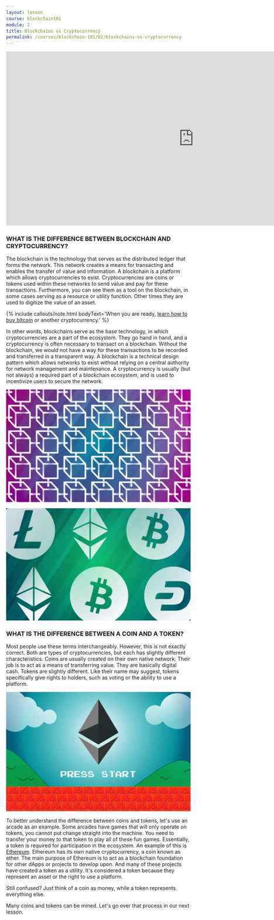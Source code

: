 ```yaml
---
layout: lesson
course: blockchain101
module: 2
title: Blockchains vs Cryptocurrency
permalink: /courses/blockchain-101/02/blockchains-vs-cryptocurrency
---
```




<iframe src="https://www.youtube.com/embed/f8eMTCEomKU?rel=0" width="1024" height="475" frameborder="0" allowfullscreen="allowfullscreen"></iframe>


<h3>WHAT IS THE DIFFERENCE BETWEEN BLOCKCHAIN AND CRYPTOCURRENCY?</h3>

<p><span style="font-weight: 400;">The blockchain is the technology that serves as the distributed ledger that forms the network. This network creates a means for transacting and enables the transfer of value and information. A blockchain is a platform which allows cryptocurrencies to exist. </span><span style="font-weight: 400;">Cryptocurrencies are coins or tokens used within these networks to send value and pay for these transactions. Furthermore, you can see them as a tool on the blockchain, in some cases serving as a resource or utility function. Other times they are used to digitize the value of an asset.</span></p>

{% include callouts/note.html
	bodyText='When you are ready, <a href="/faq/how-to-buy-bitcoin/" target="_blank">learn how to buy bitcoin</a> or another cryptocurrency.'
%}

<p><span style="font-weight: 400;">In other words, blockchains serve as the base technology, in which cryptocurrencies are a part of the ecosystem. They go hand in hand, and a cryptocurrency is often necessary to transact on a blockchain. Without the blockchain, we would not have a way for these transactions to be recorded and transferred in a transparent way. </span><span style="font-weight: 400;">A blockchain is a technical design pattern which allows networks to exist without relying on a central authority for network management and maintenance. A cryptocurrency is usually (but not always) a required part of a blockchain ecosystem, and is used to incentivize users to secure the network.</span></p>

<p><img src="/assets/img/courses/blockchain-101/Blockchain-01-1.jpg" /></p>

<p><img src="/assets/img/courses/blockchain-101/Cryptocurrencies-01-1.jpg" /></p>

<h3>WHAT IS THE DIFFERENCE BETWEEN A COIN AND A TOKEN?</h3>


<p><span style="font-weight: 400;">Most people use these terms interchangeably. However, this is not exactly correct. Both are types of cryptocurrencies, but each has slightly different characteristics. Coins are usually created on their own native network. Their job is to act as a means of transferring value. They are basically digital cash. </span><span style="font-weight: 400;">Tokens are slightly different. Like their name may suggest, tokens specifically give rights to holders, such as voting or the ability to use a platform.</span></p>

<p><img src="/assets/img/courses/blockchain-101/Arcade-01.jpg" /></p>

<p><span style="font-weight: 400;">To better understand the difference between coins and tokens, let's use an arcade as an example. Some arcades have games that will only operate on tokens, you cannot put change straight into the machine. You need to transfer your money to that token to play all of these fun games. Essentially, a token is required for participation in the ecosystem. </span><span style="font-weight: 400;">An example of this is </span><a href="https://blockchain.wtf/cryptocurrency-blockchain/ethereum/" target="_blank" rel="noopener noreferrer"><span style="font-weight: 400;">Ethereum</span></a><span style="font-weight: 400;">. Ethereum has its own native cryptocurrency, a coin known as ether. The main purpose of Ethereum is to act as a blockchain foundation for other dApps or projects to develop upon. And many of these projects have created a token as a utility. It's considered a token because they represent an asset or the right to use a platform. </span></p>

<p><span style="font-weight: 400;">Still confused? Just think of a coin as money, while a token represents everything else.</span></p>

<p>Many coins and tokens can be mined. Let's go over that process in our next lesson.</p>
